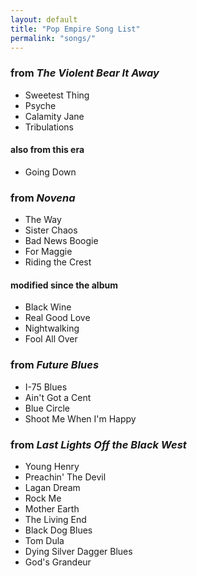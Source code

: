 ```yaml
---
layout: default
title: "Pop Empire Song List"
permalink: "songs/"
---
```


### from *The Violent Bear It Away*

 + Sweetest Thing
 + Psyche
 + Calamity Jane
 + Tribulations

 #### also from this era

 + Going Down

### from *Novena*
 
 + The Way
 + Sister Chaos
 + Bad News Boogie
 + For Maggie
 + Riding the Crest

 #### modified since the album

 + Black Wine
 + Real Good Love
 + Nightwalking
 + Fool All Over

### from *Future Blues*

 + I-75 Blues
 + Ain't Got a Cent
 + Blue Circle
 + Shoot Me When I'm Happy

### from *Last Lights Off the Black West*

 + Young Henry
 + Preachin' The Devil
 + Lagan Dream
 + Rock Me
 + Mother Earth
 + The Living End
 + Black Dog Blues
 + Tom Dula
 + Dying Silver Dagger Blues
 + God's Grandeur